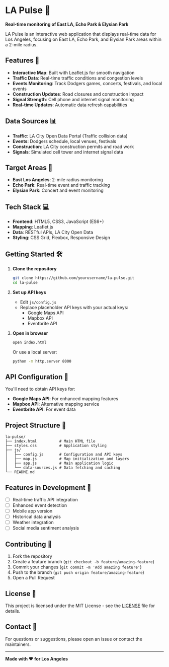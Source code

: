 # LA Pulse 🌆

**Real-time monitoring of East LA, Echo Park & Elysian Park**

LA Pulse is an interactive web application that displays real-time data for Los Angeles, focusing on East LA, Echo Park, and Elysian Park areas within a 2-mile radius.

## Features 🚀

- **Interactive Map**: Built with Leaflet.js for smooth navigation
- **Traffic Data**: Real-time traffic conditions and congestion levels
- **Events Monitoring**: Track Dodgers games, concerts, festivals, and local events
- **Construction Updates**: Road closures and construction impact
- **Signal Strength**: Cell phone and internet signal monitoring
- **Real-time Updates**: Automatic data refresh capabilities

## Data Sources 📊

- **Traffic**: LA City Open Data Portal (Traffic collision data)
- **Events**: Dodgers schedule, local venues, festivals
- **Construction**: LA City construction permits and road work
- **Signals**: Simulated cell tower and internet signal data

## Target Areas 🎯

- **East Los Angeles**: 2-mile radius monitoring
- **Echo Park**: Real-time event and traffic tracking
- **Elysian Park**: Concert and event monitoring

## Tech Stack 💻

- **Frontend**: HTML5, CSS3, JavaScript (ES6+)
- **Mapping**: Leaflet.js
- **Data**: RESTful APIs, LA City Open Data
- **Styling**: CSS Grid, Flexbox, Responsive Design

## Getting Started 🛠️

1. **Clone the repository**
   ```bash
   git clone https://github.com/yourusername/la-pulse.git
   cd la-pulse
   ```

2. **Set up API keys**
   - Edit `js/config.js`
   - Replace placeholder API keys with your actual keys:
     - Google Maps API
     - Mapbox API
     - Eventbrite API

3. **Open in browser**
   ```bash
   open index.html
   ```
   Or use a local server:
   ```bash
   python -m http.server 8000
   ```

## API Configuration 🔑

You'll need to obtain API keys for:

- **Google Maps API**: For enhanced mapping features
- **Mapbox API**: Alternative mapping service
- **Eventbrite API**: For event data

## Project Structure 📁

```
la-pulse/
├── index.html          # Main HTML file
├── styles.css          # Application styling
├── js/
│   ├── config.js       # Configuration and API keys
│   ├── map.js          # Map initialization and layers
│   ├── app.js          # Main application logic
│   └── data-sources.js # Data fetching and caching
└── README.md
```

## Features in Development 🔄

- [ ] Real-time traffic API integration
- [ ] Enhanced event detection
- [ ] Mobile app version
- [ ] Historical data analysis
- [ ] Weather integration
- [ ] Social media sentiment analysis

## Contributing 🤝

1. Fork the repository
2. Create a feature branch (`git checkout -b feature/amazing-feature`)
3. Commit your changes (`git commit -m 'Add amazing feature'`)
4. Push to the branch (`git push origin feature/amazing-feature`)
5. Open a Pull Request

## License 📄

This project is licensed under the MIT License - see the [LICENSE](LICENSE) file for details.

## Contact 📧

For questions or suggestions, please open an issue or contact the maintainers.

---

**Made with ❤️ for Los Angeles**
